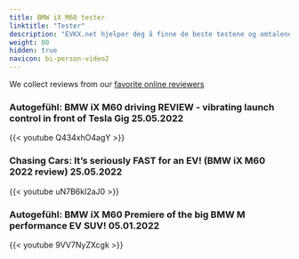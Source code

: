 ```yaml
---
title: BMW iX M60 tester
linktitle: "Tester"
description: "EVKX.net hjelper deg å finne de beste testene og omtalene av denne modellen. "
weight: 80
hidden: true
navicon: bi-person-video2
---
```

We collect reviews from our [favorite online reviewers](/guides/evreviewers/)

### Autogefühl: BMW iX M60 driving REVIEW - vibrating launch control in front of Tesla Gig 25.05.2022

{{< youtube Q434xhO4agY >}}

### Chasing Cars: It’s seriously FAST for an EV! (BMW iX M60 2022 review) 25.05.2022

{{< youtube uN7B6kI2aJ0 >}}

### Autogefühl: BMW iX M60 Premiere of the big BMW M performance EV SUV! 05.01.2022

{{< youtube 9VV7NyZXcgk >}}

